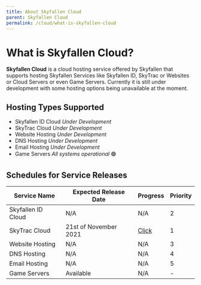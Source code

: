 ```yaml
---
title: About Skyfallen Cloud
parent: Skyfallen Cloud
permalink: /cloud/what-is-skyfallen-cloud
---
```

# What is Skyfallen Cloud?

**Skyfallen Cloud** is a cloud hosting service offered by Skyfallen that supports hosting Skyfallen Services like Skyfallen ID, SkyTrac or Websites or Cloud Servers or even Game Servers. Currently it is still under development with some hosting options being unavailable at the moment.

## Hosting Types Supported

- Skyfallen ID Cloud *Under Development*
- SkyTrac Cloud *Under Development*
- Website Hosting *Under Development*
- DNS Hosting *Under Development*
- Email Hosting *Under Development*
- Game Servers *All systems operational* 🟢

## Schedules for Service Releases

| Service Name       | Expected Release Date | Progress | Priority |
|--------------------|-----------------------|----------|----------|
| Skyfallen ID Cloud | N/A                   |   N/A    |  2       |
| SkyTrac Cloud      | 21st of November 2021 | [Click](https://team.skyfallen.cloud/skytrac/share/c0aa3c90-7c0d-4868-b612-a41b164fe989)| 1 |
| Website Hosting    | N/A                   |   N/A    |  3        |
| DNS Hosting        | N/A                   |   N/A    |  4        |
| Email Hosting      | N/A                   |   N/A    |  5        |
| Game Servers       | Available             |   N/A    |  -        |
